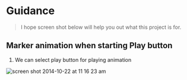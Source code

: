 # Guidance

> I hope screen shot below will help you out what this project is for.

## Marker animation when starting Play button

1. We can select play button for playing animation

![screen shot 2014-10-22 at 11 16 23 am](https://cloud.githubusercontent.com/assets/11292624/12844634/a2dab1ba-cc26-11e5-97a8-f22564db442c.png)

 
